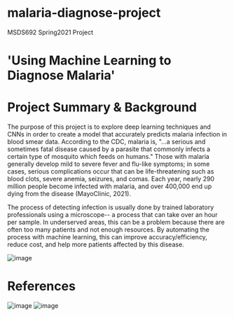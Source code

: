 # malaria-diagnose-project
MSDS692 Spring2021 Project


# 'Using Machine Learning to Diagnose Malaria'


# Project Summary & Background

The purpose of this project is to explore deep learning techniques and CNNs in order to create a model that accurately predicts malaria infection in blood smear data. According to the CDC, malaria is, "...a serious and sometimes fatal disease caused by a parasite that commonly infects a certain type of mosquito which feeds on humans." Those with malaria generally develop mild to severe fever and flu-like symptoms; in some cases, serious complications occur that can be life-threatening such as blood clots, severe anemia, seizures, and comas. Each year, nearly 290 million people become infected with malaria, and over 400,000 end up dying from the disease (MayoClinic, 2021). 

The process of detecting infection is usually done by trained laboratory professionals using a microscope-- a process that can take over an hour per sample. In underserved areas, this can be a problem because there are often too many patients and not enough resources. By automating the process with machine learning, this can improve accuracy/efficiency,  reduce cost, and help more patients affected by this disease.

![image](https://user-images.githubusercontent.com/70441161/109417348-83dcea00-7980-11eb-882f-4484f5fc1022.png)


# References

![image](https://user-images.githubusercontent.com/70441161/109467292-35832600-7a28-11eb-9fa9-707059276ad1.png)
![image](https://user-images.githubusercontent.com/70441161/109467319-416ee800-7a28-11eb-9d32-0fc28236b70c.png)


